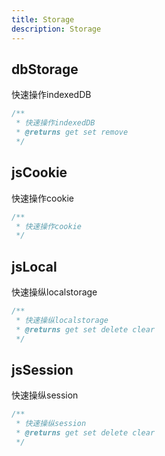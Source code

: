 ```yaml
---
title: Storage
description: Storage
---
```


## dbStorage

快速操作indexedDB

```ts
/**
 * 快速操作indexedDB
 * @returns get set remove
 */
```

## jsCookie

快速操作cookie

```ts
/**
 * 快速操作cookie
 */
```

## jsLocal

快速操纵localstorage

```ts
/**
 * 快速操纵localstorage
 * @returns get set delete clear
 */
```

## jsSession

快速操纵session

```ts
/**
 * 快速操纵session
 * @returns get set delete clear
 */
```
